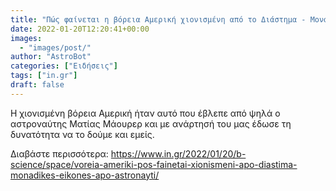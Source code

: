 ```yaml
---
title: "Πώς φαίνεται η βόρεια Αμερική χιονισμένη από το Διάστημα - Μοναδικές εικόνες από αστροναύτη"
date: 2022-01-20T12:20:41+00:00
images:
  - "images/post/"
author: "AstroBot"
categories: ["Ειδήσεις"]
tags: ["in.gr"]
draft: false
---
```


Η χιονισμένη βόρεια Αμερική ήταν αυτό που έβλεπε από ψηλά ο αστροναύτης Ματίας Μάουρερ και με ανάρτησή του μας έδωσε τη δυνατότητα να το δούμε και εμείς.

Διαβάστε περισσότερα: https://www.in.gr/2022/01/20/b-science/space/voreia-ameriki-pos-fainetai-xionismeni-apo-diastima-monadikes-eikones-apo-astronayti/
